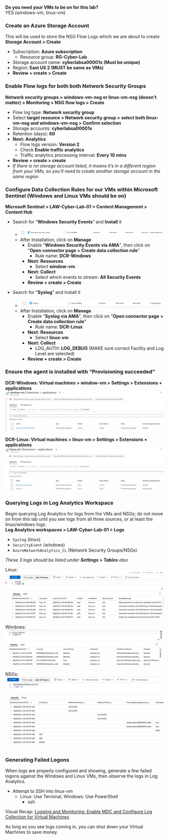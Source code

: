 **Do you need your VMs to be on for this lab?**  
YES (windows-vm, linux-vm)
### Create an Azure Storage Account
This will be used to store the NSG Flow Logs which we are about to create
**Storage Account > Create**
- Subscription: **Azure subscription**
	- Resource group: **RG-Cyber-Lab**
- Storage account name: **cyberlabsa00001x (Must be unique)**
- Region: **East US 2 (MUST be same as VMs)**
- **Review + create > Create**
### Enable Flow logs for both both Network Security Groups 
**Network security groups > windows-vm-nsg or linux-vm-nsg (doesn't matter) > Monitoring > NSG flow logs > Create**
- Flow log type: **Network security group**
- Select **target resource > Network security group > select both linux-vm-nsg and windows-vm-nsg > Confirm selection**
- Storage accounts: **cyberlabsa00001x**
- Retention (days): **60**
- **Next: Analytics**
	- Flow logs version: **Version 2**
	- Check **Enable traffic analytics**
	- Traffic analytics processing interval: **Every 10 mins**
- **Review + create > create**
- *If there is no storage account listed, it means it’s in a different region from your VMs, so you’ll need to create another storage account in the same region*
### Configure Data Collection Rules for our VMs within Microsoft Sentinel (Windows and Linux VMs should be on)
**Microsoft Sentinel > LAW-Cyber-Lab-01 > Content Management > Content Hub**
- Search for “**Windows Security Events**” and **Install** it
	- ![|660](images/250211T18-53-10-drpgf8.jpg)
	- After Installation, click on **Manage**
		- Enable "**Windows Security Events via AMA**", then click on "**Open connector page > Create data collection rule**"
			- Rule name: **DCR-Windows**
		- **Next: Resources**
			- Select **window-vm**
		- **Next: Collect**
			- Select which events to stream: **All Security Events**
		- **Review + create > Create**
  
- Search for “**Syslog**” and Install it
	- ![|660](images/250211T18-55-42-414t77.jpg)
	- After Installation, click on **Manage**
		- Enable "**Syslog via AMA**", then click on "**Open connector page > Create data collection rule**"
			- Rule name: **DCR-Linux**
		- **Next: Resources**
			- Select **linux-vm**
		- **Next: Collect**
			- LOG_AUTH: **LOG_DEBUG** (MAKE sure correct Facility and Log Level are selected)
		- **Review + create > Create**
###  Ensure the agent is installed with “Provisioning succeeded”
**DCR-Windows: Virtual machines > window-vm > Settings > Extensions + applications**
![|660](images/250212T12-05-06-hcrigr.jpg)

**DCR-Linux: Virtual machines > linux-vm > Settings > Extensions + applications**
![|639](images/250212T12-16-23-r9op97.jpg)
### Querying Logs in Log Analytics Workspace
Begin querying Log Analytics for logs from the VMs and NSGs; do not move on from this lab until you see logs from all three sources, or at least the linux/windows logs.  
**Log Analytics workspaces > LAW-Cyber-Lab-01 > Logs**
- `Syslog` (linux)
- `SecurityEvent` (windows)
- `AzureNetworkAnalytics_CL` (Network Security Groups/NSGs)
  
*These 3 logs should be listed under **Settings > Tables** also*
  
Linux:
![|717](images/250211T18-56-32-0i5c9h.jpg)
  
Windows:
![|717](images/250211T18-56-39-s4p9m6.jpg)
  
NSGs:
![|717](images/250211T18-56-46-sc9cps.jpg)
  
### Generating Failed Logons
When logs are properly configured and showing, generate a few failed logons against the Windows and Linux VMs, then observe the logs in Log Analytics.
- Attempt to SSH into linux-vm
	- Linux: Use Terminal, Windows: Use PowerShell
		- ssh

Visual Recap: [Logging and Monitoring: Enable MDC and Configure Log Collection for Virtual Machines](https://docs.google.com/presentation/d/1Sd71Zm_J8PY06L3_YzoOpvctenhFFxJe9wB_OwA-MVk/edit#slide=id.g2191f5eb6b4_0_0)

As long as you see logs coming in, you can shut down your Virtual Machines to save money.